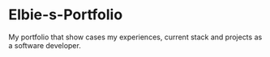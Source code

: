 # Elbie-s-Portfolio
My portfolio that show cases my experiences, current stack and projects as a software developer.
